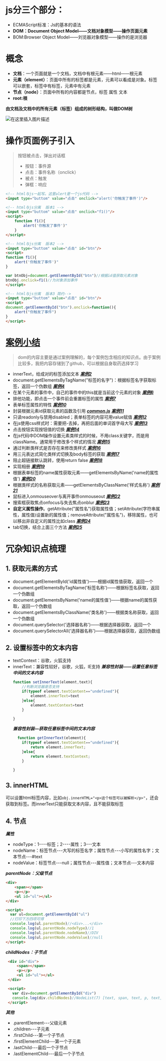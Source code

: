
# js分三个部分：
- ECMAScript标准：Js的基本的语法
- **DOM：Document Object Model——文档对象模型——操作页面元素**
- BOM:Browser Object Model——刘览器对象模型——操作的是浏览器


# 概念
- **文档**：一个页面就是一个文档，文档中有根元素——html——根元素
- **元素（element）**：页面中所有的标签都是元素，元素可以看成是对象。标签可以嵌套，标签中有标签，元素中有元素
- **节点（node）**：页面中所有的内容都是节点，标签 属性 文本
- **root:根**

****由文档及文档中的所有元素（标签）组成的树形结构，叫做DOM树****

![在这里插入图片描述](https://img-blog.csdnimg.cn/20200801173238392.jpg?x-oss-process=image/watermark,type_ZmFuZ3poZW5naGVpdGk,shadow_10,text_aHR0cHM6Ly9ibG9nLmNzZG4ubmV0L2FhYWFhcGlwaQ==,size_16,color_FFFFFF,t_70)


# 操作页面例子引入

> 按钮被点击，弹出对话框
> - 按钮：事件源
> - 点击：事件名称（onclick）
> - 被点：触发
> - 弹框：响应



```html
<!-- html与js一起写。这里alert是一个js代码 -->
<input type="buttom" value="点击" onclick="alert('你触发了事件')"/>
```
```html
<!-- html与js分离  版本1 -->
<input type="buttom" value="点击" onclick="f1()"/>
<script>
	function f1(){
        alert('你触发了事件')"
    }
</script>
```
```html
<!-- html与js分离  版本2 -->
<input type="buttom" value="点击" id="btn"/>
<script>
function f1(){
    alert('你触发了事件')"
}

var btnObj=document.getElementById("btn")//根据id值获取元素对象
btnObj.onclick=f1()//为对象添加事件
</script>
```
```html
<!-- html与js分离  版本3 简约-->
<input type="buttom" value="点击" id="btn"/>
<script>
document.getElementById("btn").onclick=function(){
    alert("你触发了事件")
}
</script>
```

# [案例小结](https://github.com/sanhuamao1/DOM/tree/master)
> dom的内容主要是通过案例理解的，每个案例包含相应的知识点。由于案例比较多，我把内容存储到了github，可以根据自身取药选择学习
- innerText，给成对的标签添加文本 ***[案例2](https://github.com/sanhuamao1/DOM/blob/master/02%E7%82%B9%E5%87%BB%E6%8C%89%E9%92%AE%E4%BF%AE%E6%94%B9p%E6%A0%87%E7%AD%BE%E7%9A%84%E5%86%85%E5%AE%B9.html)***
- document.getElementsByTagName("标签的名字")：根据标签名字获取标签，返回一个伪数组 ***[案例4](https://github.com/sanhuamao1/DOM/blob/master/04%E7%82%B9%E5%87%BB%E6%8C%89%E9%92%AE%E4%BF%AE%E6%94%B9%E6%89%80%E6%9C%89p%E6%A0%87%E7%AD%BE%E7%9A%84%E5%86%85%E5%AE%B9.html)***
- 在某个元素的事件中，自己的事件中的this就是当前这个元素的对象 ***[案例6](https://github.com/sanhuamao1/DOM/blob/master/06.%E7%82%B9%E5%87%BB%E6%8C%89%E9%92%AE%E6%94%B9%E5%8F%98%E6%8C%89%E9%92%AE%E5%B1%9E%E6%80%A7.html)***
- 排他功能，即点击一个事件前会重置标签的属性 [***案例7***](https://github.com/sanhuamao1/DOM/blob/master/07%E6%8C%89%E9%92%AE%E7%9A%84%E6%8E%92%E4%BB%96%E5%8A%9F%E8%83%BD.html)
- 表单标签属性的特性 ***[案例10](https://github.com/sanhuamao1/DOM/blob/master/10%E7%82%B9%E5%87%BB%E6%8C%89%E9%92%AE%E8%87%AA%E5%8A%A8%E9%80%89%E6%8B%A9%E6%80%A7%E5%88%AB.html)***
- 封装根据元素id获取元素的函数及引用 [***common.js***](https://github.com/sanhuamao1/DOM/blob/master/common.js) [***案例11***](https://github.com/sanhuamao1/DOM/blob/master/11%E7%82%B9%E5%87%BB%E6%8C%89%E9%92%AE%E9%80%89%E4%B8%AD%E4%B8%8B%E6%8B%89%E6%A1%86%E7%9A%84%E5%80%BC.html)
- 只读readonly与禁用disabled；表单标签的内容可用value赋值 ***[案例12](https://github.com/sanhuamao1/DOM/blob/master/12%E6%96%87%E6%9C%AC%E5%9F%9F%E5%92%8C%E6%8C%89%E9%92%AE%E7%9A%84%E7%9B%B8%E5%85%B3%E5%B1%9E%E6%80%A7.html)***
- 在js使用css样式时：需要把-去掉，再把后面的单词首字母大写 [***案例13***](https://github.com/sanhuamao1/DOM/blob/master/13%E7%82%B9%E5%87%BB%E6%8C%89%E9%92%AE%E4%BF%AE%E6%94%B9div%E6%A0%B7%E5%BC%8F.html)
- 点击按钮实现按钮值的切换 ***[案例14](https://github.com/sanhuamao1/DOM/blob/master/14%E7%82%B9%E5%87%BB%E6%8C%89%E9%92%AE%E6%98%BE%E7%A4%BA%E5%92%8C%E9%9A%90%E8%97%8Fdiv.html)***
- 在js代码中DOM操作设置元素类样式的时候，不用class关键字，而是用className。通常用于修改多个样式的情况 ***[案例15](https://github.com/sanhuamao1/DOM/blob/master/15%E9%80%9A%E8%BF%87%E7%B1%BB%E8%BD%AC%E5%8F%98%E6%A0%B7%E5%BC%8F.html)***
- 通过判断类样式是否存在来修改类样式 ***[案例16](https://github.com/sanhuamao1/DOM/blob/master/16div%E7%9A%84%E6%98%BE%E7%A4%BA%E5%92%8C%E9%9A%90%E8%97%8F%E9%80%9A%E8%BF%87%E7%B1%BB%E6%A0%B7%E5%BC%8F%E5%AE%9E%E7%8E%B0.html)***
- 用三元表达式简化类样式切换及body标签的获取 ***[案例17](https://github.com/sanhuamao1/DOM/blob/master/17%E9%A1%B5%E9%9D%A2%E5%BC%80%E5%85%B3%E7%81%AF.html)***
- 阻止超链接默认跳转，使用return false ***[案例18](https://github.com/sanhuamao1/DOM/blob/master/18%E9%98%BB%E6%AD%A2%E8%B6%85%E9%93%BE%E6%8E%A5%E9%BB%98%E8%AE%A4%E8%B7%B3%E8%BD%AC.html)***
- 实现相册 ***[案例19](https://github.com/sanhuamao1/DOM/blob/master/19%E5%AE%9E%E7%8E%B0%E7%9B%B8%E5%86%8C.html)***
- 根据表单标签的name属性获取元素——getElementsByName('name的属性值') ***[案例20](https://github.com/sanhuamao1/DOM/blob/master/20%E6%A0%B9%E6%8D%AEname%E5%B1%9E%E6%80%A7%E8%8E%B7%E5%8F%96%E5%85%83%E7%B4%A0.html)***
- 根据类样式的名称获取元素——getElementsByClassName('样式名称') ***[案例21](https://github.com/sanhuamao1/DOM/blob/master/21%E6%A0%B9%E6%8D%AE%E7%B1%BB%E6%A0%B7%E5%BC%8F%E7%9A%84%E5%90%8D%E7%A7%B0%E8%8E%B7%E5%8F%96%E5%85%83%E7%B4%A0.html)***
- 鼠标进入onmouseover与离开事件onmouseout ***[案例22](https://github.com/sanhuamao1/DOM/blob/master/22%E9%BC%A0%E6%A0%87%E8%BF%9B%E5%85%A5%E4%B8%8E%E7%A6%BB%E5%BC%80.html)***
- 搜索框获取焦点onfocus与失去焦点onblur ***[案例23](https://github.com/sanhuamao1/DOM/blob/master/23%E6%90%9C%E7%B4%A2%E6%A1%86%E8%8E%B7%E5%8F%96%E7%84%A6%E7%82%B9%E4%B8%8E%E5%A4%B1%E5%8E%BB%E7%84%A6%E7%82%B9.html)***
- **自定义属性操作**。getAttribute("属性名")获取属性值；setAttribute(字符串属性，属性值)设置新的属性值；removeAttribute("属性名")，移除属性，也可以移出非自定义的属性比如class ***[案例24](https://github.com/sanhuamao1/DOM/blob/master/24%E8%87%AA%E5%AE%9A%E4%B9%89%E5%B1%9E%E6%80%A7%E6%93%8D%E4%BD%9C.html)*** 
- tab切换，结合上面三个方法 [***案例25***](https://github.com/sanhuamao1/DOM/blob/master/25tab%E5%88%87%E6%8D%A2.html)


# 冗杂知识点梳理
## 1. 获取元素的方式
- document.getElementById('id属性值')——根据id属性值获取，返回一个
- document.getElementsByTagName('标签名称')——根据标签名获取，返回一个伪数组
- document.getElementsByName('name的属性值')——根据name的属性获取，返回一个伪数组
- document.getElementsByClassName('类名称')——根据类名称获取，返回一个伪数组
- document.querySelector('选择器名称')——根据选择器获取，返回一个
- document.querySelectorAll('选择器名称')——根据选择器获取，返回伪数组


## 2. 设置标签中的文本内容
- textContext：谷歌，火狐支持
- innerText：兼容性较好，谷歌，火狐，IE支持
  ***兼容性封装——设置任意标签中间的文本内容***
  ```js
  function setInnerText(element,text){
      //判断浏览器是否支持
      if(typeof element.textContent=="undefined"){
          element.innerText=text
      }else{
          element.textContext=text
      }

  }
  ```
  ***兼容性封装—获取任意标签中间的文本内容***
  ```js
    function getInnerText(element){
      if(typeof element.textContent=="undefined"){
          return element.innerText;
      }else{
          return element.textContext;
      }

  }
  ```

 ## 3. innerHTML
  可以设置html标签内容，比如`obj.innerHTML="<p>这个标签可以被解析</p>"`，还会获取到标签。而innerText只能获取文本内容，且不能获取标签

 ## 4. 节点
***属性***
  - nodeType：1----标签；2----属性；3---文本
  - nodeName：标签节点---大写的标签名字；属性节点---小写的属性名字；文本节点---#text
  - nodeValue：标签节点---null；属性节点---属性值；文本节点---文本内容


***parentNode：父级节点***
  ```html
  <div>
      <span></span>
      <p></p>
      <ul id="ul"></ul>
  </div>

  <script>
    var ul=document.getElementById("ul")
    //打印下方四项可得
    console.log(ul.parentNode)//<div>...</div>
    console.log(ul.parentNode.nodeType)//1
    console.log(ul.parentNode.nodeName)//DIV
    console.log(ul.parentNode.nodeValue)//null
  </script>
  ```


***childNodes：子节点***
```html
 <div id="div">
     <span></span>
     <p></p>
     <ul id="ul"></ul>
 </div>

 <script>
   var div=document.getElementById("div")
   console.log(div.childNodes)//NodeList(7) [text, span, text, p, text, ul#ul, text]
 </script>
  ```
***其他***
- .parentElement---父级元素
- .children---子元素
- .firstChild---第一个子节点
- .firstElementChild---第一个子元素
- .lastChild---最后一个子节点
- .lastElementChild---最后一个子节点